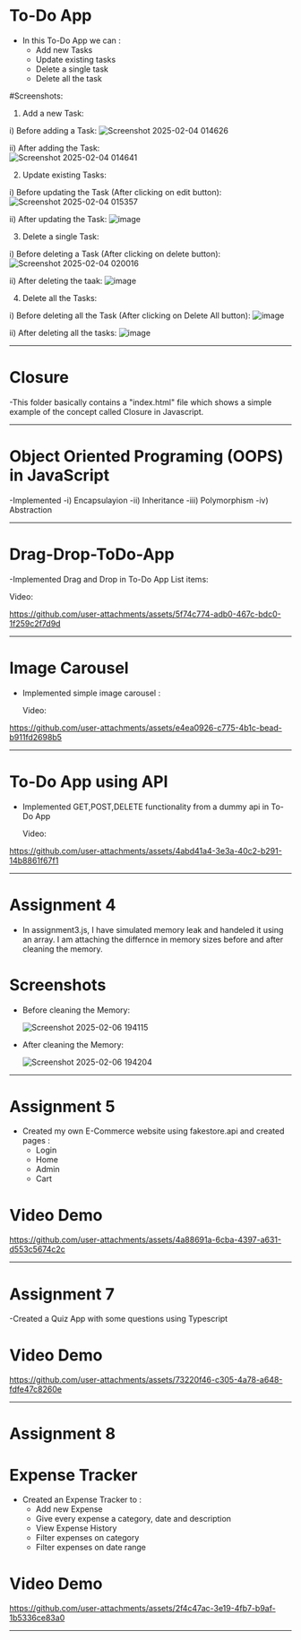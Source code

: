 
# To-Do App

- In this To-Do App we can :
  - Add new Tasks
  - Update existing tasks
  - Delete a single task
  - Delete all the task
 
#Screenshots:

1. Add a new Task:

i) Before adding a Task:
	![Screenshot 2025-02-04 014626](https://github.com/user-attachments/assets/493aceda-cc15-4dee-9b63-cb8afad42be7)
 
ii) After adding the Task:	
	![Screenshot 2025-02-04 014641](https://github.com/user-attachments/assets/745239cc-0066-4f3e-bf13-c65db99ed38d)
 
 2. Update existing Tasks:

i) Before updating the Task (After clicking on edit button):
	 ![Screenshot 2025-02-04 015357](https://github.com/user-attachments/assets/af52045f-5e0b-4aed-84da-4f34a2cd9bf1)

ii) After updating the Task:
	![image](https://github.com/user-attachments/assets/45817c1f-34f6-4336-9cdb-2f417d7c966f)

3. Delete a single Task:

i) Before deleting a Task (After clicking on delete button):
	![Screenshot 2025-02-04 020016](https://github.com/user-attachments/assets/e6c15358-c412-48f6-9f88-1bcb8fb16162)

ii) After deleting the taak:
	![image](https://github.com/user-attachments/assets/6b0e0f20-b5d0-4cac-8ea2-61d58464b4ce)

4. Delete all the Tasks:

i) Before deleting all the Task (After clicking on Delete All button):
	![image](https://github.com/user-attachments/assets/a1db2841-0ce0-4f5b-89b1-aea005d3da47)

ii) After deleting all the tasks:
	![image](https://github.com/user-attachments/assets/2821d74e-48c5-483b-bfc4-e54993c6e2f5)



--------------------------------------------------------------------------------------------------------------------------------------------------------------------------------

# Closure

-This folder basically contains a "index.html" file which shows a simple example of the concept called Closure in Javascript.


--------------------------------------------------------------------------------------------------------------------------------------------------------------------------------

# Object Oriented Programing (OOPS) in JavaScript

-Implemented
-i) Encapsulayion
-ii) Inheritance
-iii) Polymorphism
-iv) Abstraction

--------------------------------------------------------------------------------------------------------------------------------------------------------------------------------

# Drag-Drop-ToDo-App

-Implemented Drag and Drop in To-Do App List items:

Video:



https://github.com/user-attachments/assets/5f74c774-adb0-467c-bdc0-1f259c2f7d9d

--------------------------------------------------------------------------------------------------------------------------------------------------------------------------------

# Image Carousel

- Implemented simple image carousel :

  Video:
  

https://github.com/user-attachments/assets/e4ea0926-c775-4b1c-bead-b911fd2698b5

--------------------------------------------------------------------------------------------------------------------------------------------------------------------------------

# To-Do App using API

- Implemented GET,POST,DELETE functionality from a dummy api in To-Do App

  Video:


https://github.com/user-attachments/assets/4abd41a4-3e3a-40c2-b291-14b8861f67f1

--------------------------------------------------------------------------------------------------------------------------------------------------------------------------------

# Assignment 4

- In assignment3.js, I have simulated memory leak and handeled it using an array. I am attaching the differnce in memory sizes before and after cleaning the memory.

# Screenshots

- Before cleaning the Memory:

  	![Screenshot 2025-02-06 194115](https://github.com/user-attachments/assets/1e36938d-2bbf-4154-90df-89b7c2a62656)

- After cleaning the Memory:

  	![Screenshot 2025-02-06 194204](https://github.com/user-attachments/assets/71ef1db5-17c7-4dc3-ab1d-c8e5b66d6737)

-------------------------------------------------------------------------------------------------------------------------------------------------------------------------------

# Assignment 5

- Created my own E-Commerce website using fakestore.api and created pages :
  - Login
  - Home
  - Admin
  - Cart
 
# Video Demo

	

https://github.com/user-attachments/assets/4a88691a-6cba-4397-a631-d553c5674c2c

-------------------------------------------------------------------------------------------------------------------------------------------------------------------------------

# Assignment 7

-Created a Quiz App with some questions using Typescript

# Video Demo

 	

https://github.com/user-attachments/assets/73220f46-c305-4a78-a648-fdfe47c8260e

-------------------------------------------------------------------------------------------------------------------------------------------------------------------------------

# Assignment 8

# Expense Tracker

- Created an Expense Tracker to :
	- Add new Expense
 	- Give every expense a category, date and description 
   	- View Expense History
   	- Filter expenses on category
   	- Filter expenses on date range

# Video Demo


https://github.com/user-attachments/assets/2f4c47ac-3e19-4fb7-b9af-1b5336ce83a0

-------------------------------------------------------------------------------------------------------------------------------------------------------------------------------
  
